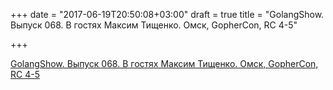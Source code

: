 +++
date = "2017-06-19T20:50:08+03:00"
draft = true
title = "GolangShow. Выпуск 068. В гостях Максим Тищенко. Омск, GopherCon, RC 4-5"

+++

<p><a href="http://golangshow.com/episode/2016/08-04-068/">GolangShow. Выпуск 068. В гостях Максим Тищенко. Омск, GopherCon, RC 4-5</a></p>